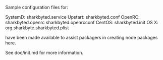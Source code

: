 Sample configuration files for:

SystemD: sharkbyted.service
Upstart: sharkbyted.conf
OpenRC:  sharkbyted.openrc
         sharkbyted.openrcconf
CentOS:  sharkbyted.init
OS X:    org.sharkbyte.sharkbyted.plist

have been made available to assist packagers in creating node packages here.

See doc/init.md for more information.
